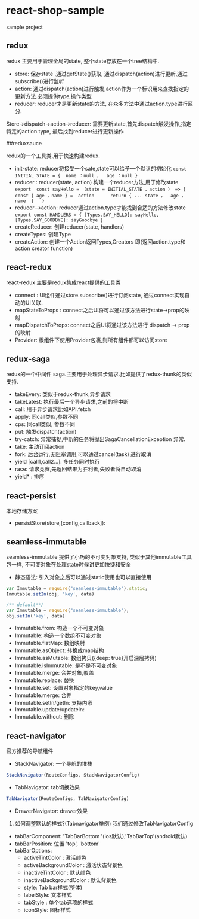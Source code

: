 # react-shop-sample
sample project

## redux

redux 主要用于管理全局的state, 整个state存放在一个tree结构中. 

- store: 保存state ,通过getState()获取, 通过dispatch(action)进行更新,通过subscribe()进行监听
- action: 通过dispatch(action)进行触发,action作为一个标识用来查找指定的更新方法.必须提供type,操作类型
- reducer: reducer才是更新state的方法, 在众多方法中通过action.type进行区分.

Store->dispatch->action->reducer: 需要更新state,首先dispatch触发操作,指定特定的action.type, 最后找到reducer进行更新操作


##reduxsauce

redux的一个工具类,用于快速构建redux.

- init-state: reducer将接受一个sate,state可以给予一个默认的初始化
    `const INITIAL_STATE = {  name ：null ，  age ：null }      `
- reducer : reducer(state, action) 构建一个reducer方法,用于修改state
    `
    export  const sayHello = （state = INITIAL_STATE ，action ） => {        
      const { age ，name } =  action     
      return { ... state ，  age ，  name  }  
    }
    `
- reducer-->action: reducer通过action.type才能找到合适的方法修改state
    `
    export const HANDLERS = {
      [Types.SAY_HELLO]: sayHello,
      [Types.SAY_GOODBYE]: sayGoodbye
    }
    `
- createReducer: 创建reducer(state, handlers)
- createTypes: 创建Type
- createAction: 创建一个Action返回Types,Creators 即(返回action.type和 action creator function)


## react-redux

react-redux 主要是redux集成react提供的工具类

- connect : UI组件通过store.subscribe()进行订阅state, 通过connect实现自动的UI关联.
- mapStateToProps : connect之后UI将可以通过该方法进行state->prop的映射
- mapDispatchToProps: connect之后UI将通过该方法进行 dispatch -> prop的映射
- Provider: 根组件下使用Provider包裹,则所有组件都可以访问store

## redux-saga

redux的一个中间件 saga.主要用于处理异步请求.比如提供了redux-thunk的类似支持.
- takeEvery: 类似于redux-thunk,异步请求
- takeLatest: 执行最后一个异步请求,之前的将中断
- call: 用于异步请求比如API.fetch
- apply: 同call类似,参数不同
- cps: 同call类似, 参数不同
- put: 触发dispatch(action)
- try-catch: 异常捕捉,中断的任务将抛出SagaCancellationException 异常.
- take: 主动订阅action
- fork: 后台运行,无阻塞调用,可以通过cancel(task) 进行取消
- yield [call1,call2...]: 多任务同时执行
- race: 请求竞赛,先返回结果为胜利者,失败者将自动取消
- yield* : 排序



## react-persist
本地存储方案

- persistStore(store,[config,callback]): 


## seamless-immutable

seamless-immutable 提供了小巧的不可变对象支持, 类似于其他immutable工具包一样, 不可变对象在处理state时候讲更加快捷和安全

- 静态语法: 引入对象之后可以通过static使用也可以直接使用
```javascript
var Immutable = require("seamless-immutable").static;
Immutable.setIn(obj, 'key', data)

/** default**/
var Immutable = require("seamless-immutable");
obj.setIn('key', data)
```
- Immutable.from: 构造一个不可变对象
- Immutable: 构造一个数组不可变对象
- Immutable.flatMap: 数组映射
- Immutable.asObject: 转换成map结构
- Immutable.asMutable: 数组拷贝({deep: true}开启深层拷贝)
- Immutable.isImmutable: 是不是不可变对象
- Immutable.merge: 合并对象,覆盖
- Immutable.replace: 替换
- Immutable.set: 设置对象指定的key,value
- Immutable.merge: 合并
- Immutable.setIn/getIn: 支持内嵌
- Immutable.update/updateIn: 
- Immutable.without: 删除

## react-navigator
官方推荐的导航组件

- StackNavigator: 一个导航的堆栈
```javascript
StackNavigator(RouteConfigs, StackNavigatorConfig)
```
- TabNavigator: tab切换效果
```javascript
TabNavigator(RouteConfigs, TabNavigatorConfig)
```
- DrawerNavigator: drawer效果

1. 如何调整默认的样式?(Tabnavigator举例)
我们通过修改TabNavigatorConfig
- tabBarComponent: 'TabBarBottom '(ios默认),'TabBarTop'(android默认)
- tabBarPosition: 位置 'top', 'bottom'
- tabBarOptions:
    - activeTintColor : 激活颜色
    - activeBackgroundColor : 激活状态背景色
    - inactiveTintColor : 默认颜色
    - inactiveBackgroundColor : 默认背景色
    - style: Tab bar样式(整体)
    - labelStyle: 文本样式 
    - tabStyle : 单个tab选项的样式
    - iconStyle: 图标样式


